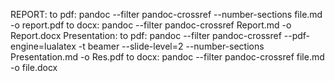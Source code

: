 REPORT: to pdf: pandoc --filter pandoc-crossref --number-sections file.md -o report.pdf
	to docx: pandoc --filter pandoc-crossref  Report.md -o Report.docx 
Presentation: to pdf: pandoc --filter pandoc-crossref --pdf-engine=lualatex -t beamer --slide-level=2 --number-sections  Presentation.md -o Res.pdf 
	      to docx: pandoc --filter pandoc-crossref file.md -o file.docx
